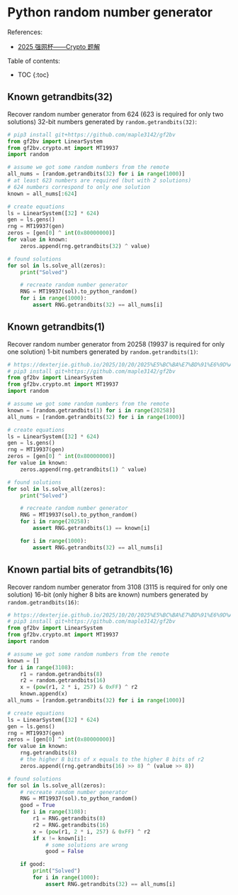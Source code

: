 # Python random number generator

References:

- [2025 强网杯——Crypto 题解](https://dexterjie.github.io/2025/10/20/2025%E5%BC%BA%E7%BD%91%E6%9D%AF/)

Table of contents:

* TOC
{:toc}

## Known getrandbits(32)

Recover random number generator from 624 (623 is required for only two solutions) 32-bit numbers generated by `random.getrandbits(32)`:

```python
# pip3 install git+https://github.com/maple3142/gf2bv
from gf2bv import LinearSystem
from gf2bv.crypto.mt import MT19937
import random

# assume we got some random numbers from the remote
all_nums = [random.getrandbits(32) for i in range(1000)]
# at least 623 numbers are required (but with 2 solutions)
# 624 numbers correspond to only one solution
known = all_nums[:624]

# create equations
ls = LinearSystem([32] * 624)
gen = ls.gens()
rng = MT19937(gen)
zeros = [gen[0] ^ int(0x80000000)]
for value in known:
    zeros.append(rng.getrandbits(32) ^ value)

# found solutions
for sol in ls.solve_all(zeros):
    print("Solved")

    # recreate random number generator
    RNG = MT19937(sol).to_python_random()
    for i in range(1000):
        assert RNG.getrandbits(32) == all_nums[i]
```

## Known getrandbits(1)

Recover random number generator from 20258 (19937 is required for only one solution) 1-bit numbers generated by `random.getrandbits(1)`:

```python
# https://dexterjie.github.io/2025/10/20/2025%E5%BC%BA%E7%BD%91%E6%9D%AF/#Blurred%E2%80%94%E2%80%94%E5%A4%8D%E7%8E%B0
# pip3 install git+https://github.com/maple3142/gf2bv
from gf2bv import LinearSystem
from gf2bv.crypto.mt import MT19937
import random

# assume we got some random numbers from the remote
known = [random.getrandbits(1) for i in range(20258)]
all_nums = [random.getrandbits(32) for i in range(1000)]

# create equations
ls = LinearSystem([32] * 624)
gen = ls.gens()
rng = MT19937(gen)
zeros = [gen[0] ^ int(0x80000000)]
for value in known:
    zeros.append(rng.getrandbits(1) ^ value)

# found solutions
for sol in ls.solve_all(zeros):
    print("Solved")

    # recreate random number generator
    RNG = MT19937(sol).to_python_random()
    for i in range(20258):
        assert RNG.getrandbits(1) == known[i]

    for i in range(1000):
        assert RNG.getrandbits(32) == all_nums[i]
```

## Known partial bits of getrandbits(16)

Recover random number generator from 3108 (3115 is required for only one solution) 16-bit (only higher 8 bits are known) numbers generated by `random.getrandbits(16)`:

```python
# https://dexterjie.github.io/2025/10/20/2025%E5%BC%BA%E7%BD%91%E6%9D%AF/#ezran
# pip3 install git+https://github.com/maple3142/gf2bv
from gf2bv import LinearSystem
from gf2bv.crypto.mt import MT19937
import random

# assume we got some random numbers from the remote
known = []
for i in range(3108):
    r1 = random.getrandbits(8)
    r2 = random.getrandbits(16)
    x = (pow(r1, 2 * i, 257) & 0xFF) ^ r2
    known.append(x)
all_nums = [random.getrandbits(32) for i in range(1000)]

# create equations
ls = LinearSystem([32] * 624)
gen = ls.gens()
rng = MT19937(gen)
zeros = [gen[0] ^ int(0x80000000)]
for value in known:
    rng.getrandbits(8)
    # the higher 8 bits of x equals to the higher 8 bits of r2
    zeros.append((rng.getrandbits(16) >> 8) ^ (value >> 8))

# found solutions
for sol in ls.solve_all(zeros):
    # recreate random number generator
    RNG = MT19937(sol).to_python_random()
    good = True
    for i in range(3108):
        r1 = RNG.getrandbits(8)
        r2 = RNG.getrandbits(16)
        x = (pow(r1, 2 * i, 257) & 0xFF) ^ r2
        if x != known[i]:
            # some solutions are wrong
            good = False

    if good:
        print("Solved")
        for i in range(1000):
            assert RNG.getrandbits(32) == all_nums[i]
```
